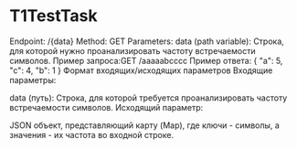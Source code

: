 # T1TestTask
Endpoint: /{data}
Method: GET
Parameters:
data (path variable): Строка, для которой нужно проанализировать частоту встречаемости символов.
Пример запроса:GET /aaaaabcccc
Пример ответа:
{
  "a": 5,
  "c": 4,
  "b": 1
}
Формат входящих/исходящих параметров
Входящие параметры:

data (путь): Строка, для которой требуется проанализировать частоту встречаемости символов.
Исходящий параметр:

JSON объект, представляющий карту (Map), где ключи - символы, а значения - их частота во входной строке.
